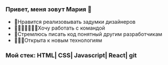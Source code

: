 ### Привет, меня зовут Мария 👋

* 🎨Нравится реализовывать задумки дизайнеров
* 🚣🏻‍♀️🚣‍♂️🚣🏿Хочу работать с командой
* 🍝Стремлюсь писать код понятный другим разработчикам
* 🏋🏻‍♀️Открыта к новым технологиям

### Мой стек:  HTML| CSS| Javascript| React| git
